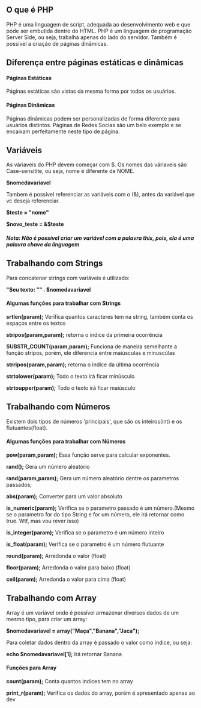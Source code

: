 ## O que é PHP

PHP é uma linguagem de script, adequada ao desenvolvimento web e que pode ser embutida dentro do HTML. PHP é um linguagem de programação Server Side, ou seja, trabalha apenas do lado do servidor. Também é possível a criação de páginas dinâmicas. 

## Diferença entre páginas estáticas e dinâmicas

#### Páginas Estáticas

Páginas estáticas são vistas da mesma forma por todos os usuários.

#### Páginas Dinâmicas

Páginas dinâmicas podem ser personalizadas de forma diferente para usuários distintos. Páginas de Redes Socias são um belo exemplo e se encaixam perfeitamente neste tipo de página.

## Variáveis 

As váriaveis do PHP devem começar com $. Os nomes das váriaveis são Case-sensitite, ou seja, nome é diferente de NOME.

**$nomedavariavel**

Tambem é possível referenciar as variáveis com o (&), antes da variável que vc deseja referenciar.

**$teste = "nome"**

**$novo_teste = &$teste** 

##### Nota: Não é possível criar um variável com a palavra this, pois, ela é uma palavra chave da linguagem

## Trabalhando com Strings

Para concatenar strings com variáveis é utilizado:

**"Seu texto: "" . $nomedavariavel**

#### Algumas funções para trabalhar com Strings

**srtlen(param);** Verifica quantos caracteres tem na string, também conta os espaços entre os textos

**stripos(param,param);** retorna o indice da primeira ocorrência

**SUBSTR_COUNT(param,param);** Funciona de maneira semelhante a função stripos, porém, ele diferencia entre maiúsculas e minuscúlas

**strripos(param,param);** retorna o indice da última ocorrência

**strtolower(param);** Todo o texto irá ficar minúsculo

**strtoupper(param);** Todo o texto irá ficar maiúsculo

## Trabalhando com Números

Existem dois tipos de números 'principais', que são os inteiros(int) e os flutuantes(float).

#### Algumas funções para trabalhar com Números

**pow(param,param);** Essa função serve para calcular exponentes.

**rand();** Gera um número aleatório

**rand(param,param);** Gera um número aleatório dentre os parametros passados;

**abs(param);** Converter para um valor absoluto

**is_numeric(param);** Verifica se o parametro passado é um número.(Mesmo se o parametro for do tipo String e for um número, ele irá retornar como true. Wtf, mas vou rever isso)

**is_integer(param);** Verifica se o parametro é um número inteiro

**is_float(param);** Verifica se o parametro é um número flutuante

**round(param);** Arredonda o valor (float)

**floor(param);** Arredonda o valor para baixo (float)

**ceil(param);** Arredonda o valor para cima (float)

## Trabalhando com Array

Array é um variável onde é possível armazenar diversos dados de um mesmo tipo, para criar um array:

**$nomedavariavel = array("Maça","Banana","Jaca");**

Para coletar dados dentro da array é passado o valor como indice, ou seja:

**echo $nomedavariavel[1];** Irá retornar Banana

#### Funções para Array

**count(param);** Conta quantos indices tem no array

**print_r(param);** Verifica os dados do array, porém é apresentado apenas ao dev